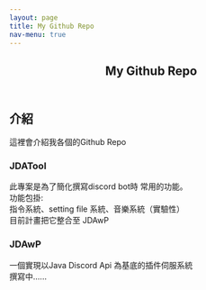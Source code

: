 ```yaml
---
layout: page
title: My Github Repo
nav-menu: true
---
```


<!-- Main -->
<div id="main" class="alt">

<!-- One -->
<section id="one">
	<div class="inner">
		<header class="major">
			<h1>My Github Repo</h1>
		</header>

<!-- Content -->
<h2 id="content">介紹</h2>
<p> 這裡會介紹我各個的Github Repo</p>
<div class="row">
	<div class="6u 12u$(small)">
		<h3>JDATool</h3>
		<p>此專案是為了簡化撰寫discord bot時 常用的功能。
			<br>功能包掛:
			<br>指令系統、setting file 系統、音樂系統（實驗性）
			<br>目前計畫把它整合至 JDAwP	
		</p>
	</div>
	<div class="6u$ 12u$(small)">
		<h3>JDAwP</h3>
		<p>一個實現以Java Discord Api 為基底的插件伺服系統
		<br>撰寫中......
		</p>
	</div>
</div>

